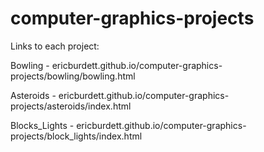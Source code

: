 # computer-graphics-projects

Links to each project:

Bowling - ericburdett.github.io/computer-graphics-projects/bowling/bowling.html

Asteroids - ericburdett.github.io/computer-graphics-projects/asteroids/index.html

Blocks_Lights - ericburdett.github.io/computer-graphics-projects/block_lights/index.html
